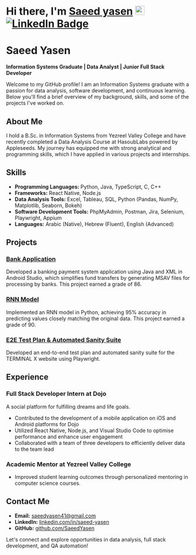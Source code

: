 # Hi there, I'm <a href="https://github.com/SaeedYasen" target="_blank">Saeed yasen</a> <img src="https://media.giphy.com/media/hvRJCLFzcasrR4ia7z/giphy.gif" width="25px"> [![LinkedIn Badge](https://img.shields.io/badge/LinkedIn-0077B5?style=for-the-badge&logo=linkedin&logoColor=white)](https://www.linkedin.com/in/saeed-yasen/)
# Saeed Yasen

**Information Systems Graduate | Data Analyst | Junior Full Stack Developer**

Welcome to my GitHub profile! I am an Information Systems graduate with a passion for data analysis, software development, and continuous learning. Below you'll find a brief overview of my background, skills, and some of the projects I've worked on.

## About Me

I hold a B.Sc. in Information Systems from Yezreel Valley College and have recently completed a Data Analysis Course at HasoubLabs powered by Appleseeds. My journey has equipped me with strong analytical and programming skills, which I have applied in various projects and internships.

## Skills

- **Programming Languages:** Python, Java, TypeScript, C, C++
- **Frameworks:** React Native, Node.js
- **Data Analysis Tools:** Excel, Tableau, SQL, Python (Pandas, NumPy, Matplotlib, Seaborn, Bokeh)
- **Software Development Tools:** PhpMyAdmin, Postman, Jira, Selenium, Playwright, Appium
- **Languages:** Arabic (Native), Hebrew (Fluent), English (Advanced)

## Projects

### [Bank Application](https://github.com/SaeedYasen/Final_Project)
Developed a banking payment system application using Java and XML in Android Studio, which simplifies fund transfers by generating MSAV files for processing by banks. This project earned a grade of 86.

### [RNN Model](https://github.com/SaeedYasen/Project-RNN)
Implemented an RNN model in Python, achieving 95% accuracy in predicting values closely matching the original data. This project earned a grade of 90.

### [E2E Test Plan & Automated Sanity Suite](https://github.com/SaeedYasen/playwright-final-project)
Developed an end-to-end test plan and automated sanity suite for the TERMINAL X website using Playwright.

## Experience

### Full Stack Developer Intern at Dojo
A social platform for fulfilling dreams and life goals.
- Contributed to the development of a mobile application on iOS and Android 
platforms for Dojo
- Utilized React Native, Node.js, and Visual Studio Code to optimise performance and 
enhance user engagement
- Collaborated with a team of three developers to efficiently deliver data to the 
team lead

### Academic Mentor at Yezreel Valley College
- Improved student learning outcomes through personalized mentoring in computer science courses.

## Contact Me

- **Email:** saeedyasen41@gmail.com
- **LinkedIn:** [linkedin.com/in/saeed-yasen](https://www.linkedin.com/in/saeed-yasen/)
- **GitHub:** [github.com/SaeedYasen](https://github.com/SaeedYasen)

Let's connect and explore opportunities in data analysis, full stack development, and QA automation!
